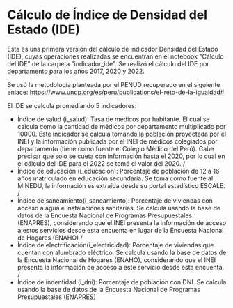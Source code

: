 # Cálculo de Índice de Densidad del Estado (IDE)

Esta es una primera versión del cálculo de indicador Densidad del Estado (IDE), cuyas operaciones realizadas se encuentran en el notebook "Cálculo del IDE" de la carpeta "indicador_ide". Se realizó el cálculo del IDE por departamento para los años 2017, 2020 y 2022.

Se usó la metodología planteada por el PENUD recuperado en el siguiente enlace: https://www.undp.org/es/peru/publications/el-reto-de-la-igualdad#

El IDE se calcula promediando 5 indicadores:

- Índice de salud (i_salud): Tasa de médicos por habitante. El cual se calcula como la cantidad de médicos por departamento multiplicado por 10000. Este indicador se calcula tomando la población proyectada por el INEI y la información publicada por el INEI de médicos colegiados por departamento (tiene como fuente el Colegio Médico del Perú). Cabe precisar que solo se cueta con información hasta el 2020, por lo cual en el cálculo del IDE para el 2022 se tomó el valor del 2020.
/
- Índice de educación (i_educacion): Porcentaje de población de 12 a 16 años matriculado en educación secundaria. Se toma como fuente al MINEDU, la información es extraída desde su portal estadístico ESCALE.
/
- Índice de saneamiento(i_saneamiento): Porcentaje de viviendas con acceso a agua e instalaciones sanitarias. Se calcula usando la base de datos de la Encuesta Nacional de Programas Presupuestales (ENAPRES), considerando que el INEI presenta la información de acceso a estos servicios desde esta encuenta en lugar de la Encuesta Nacional de Hogares (ENAHO)
/
- Índice de electrificación(i_electricidad): Porcentaje de viviendas que cuentan con alumbrado eléctrico. Se calcula usando la base de datos de la Encuesta Nacional de Hogares (ENAHO), considerando que el INEI presenta la información de acceso a este servicio desde esta encuenta.
/
- Índice de indentidad (i_dni): Porcentaje de población con DNI. Se calcula usando la base de datos de la Encuesta Nacional de Programas Presupuestales (ENAPRES) 

